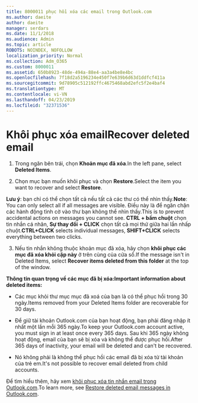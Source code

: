 ```yaml
---
title: 8000011 phục hồi xóa các email trong Outlook.com
ms.author: daeite
author: daeite
manager: serdars
ms.date: 11/1/2018
ms.audience: Admin
ms.topic: article
ROBOTS: NOINDEX, NOFOLLOW
localization_priority: Normal
ms.collection: Adm_O365
ms.custom: 8000011
ms.assetid: 650b8923-48de-494a-88e4-aa3a4be8e4bc
ms.openlocfilehash: 7f18d2a5196234e450f7e639b6d63d1ddfcf411a
ms.sourcegitcommit: 9d78905c512192ffc4675468abd2efc5f2e4baf4
ms.translationtype: MT
ms.contentlocale: vi-VN
ms.lasthandoff: 04/23/2019
ms.locfileid: "32371536"
---
```

# <a name="recover-deleted-email"></a><span data-ttu-id="20ad7-102">Khôi phục xóa email</span><span class="sxs-lookup"><span data-stu-id="20ad7-102">Recover deleted email</span></span>

1. <span data-ttu-id="20ad7-103">Trong ngăn bên trái, chọn **Khoản mục đã xóa**.</span><span class="sxs-lookup"><span data-stu-id="20ad7-103">In the left pane, select **Deleted Items**.</span></span> 
    
2. <span data-ttu-id="20ad7-104">Chọn mục bạn muốn khôi phục và chọn **Restore**.</span><span class="sxs-lookup"><span data-stu-id="20ad7-104">Select the item you want to recover and select **Restore**.</span></span> 
  
 <span data-ttu-id="20ad7-105">**Lưu ý**: bạn chỉ có thể chọn tất cả nếu tất cả các thư có thể nhìn thấy.</span><span class="sxs-lookup"><span data-stu-id="20ad7-105">**Note**: You can only select all if all messages are visible.</span></span> <span data-ttu-id="20ad7-106">Điều này là để ngăn chặn các hành động tình cờ vào thư bạn không thể nhìn thấy.</span><span class="sxs-lookup"><span data-stu-id="20ad7-106">This is to prevent accidental actions on messages you cannot see.</span></span> <span data-ttu-id="20ad7-107">**CTRL + bấm chuột** chọn tin nhắn cá nhân, **Sự thay đổi + CLICK** chọn tất cả mọi thứ giữa hai lần nhấp chuột.</span><span class="sxs-lookup"><span data-stu-id="20ad7-107">**CTRL+CLICK** selects individual messages, **SHIFT+CLICK** selects everything between two clicks.</span></span> 
    
3. <span data-ttu-id="20ad7-108">Nếu tin nhắn không thuộc khoản mục đã xóa, hãy chọn **khôi phục các mục đã xóa khỏi cặp này** ở trên cùng của cửa sổ.</span><span class="sxs-lookup"><span data-stu-id="20ad7-108">If the message isn't in Deleted Items, select **Recover items deleted from this folder** at the top of the window.</span></span> 
    
 <span data-ttu-id="20ad7-109">**Thông tin quan trọng về các mục đã bị xóa:**</span><span class="sxs-lookup"><span data-stu-id="20ad7-109">**Important information about deleted items:**</span></span>
  
- <span data-ttu-id="20ad7-110">Các mục khỏi thư mục mục đã xoá của bạn là có thể phục hồi trong 30 ngày.</span><span class="sxs-lookup"><span data-stu-id="20ad7-110">Items removed from your Deleted Items folder are recoverable for 30 days.</span></span>
    
- <span data-ttu-id="20ad7-111">Để giữ tài khoản Outlook.com của bạn hoạt động, bạn phải đăng nhập ít nhất một lần mỗi 365 ngày.</span><span class="sxs-lookup"><span data-stu-id="20ad7-111">To keep your Outlook.com account active, you must sign in at least once every 365 days.</span></span> <span data-ttu-id="20ad7-112">Sau khi 365 ngày không hoạt động, email của bạn sẽ bị xóa và không thể được phục hồi.</span><span class="sxs-lookup"><span data-stu-id="20ad7-112">After 365 days of inactivity, your email will be deleted and can't be recovered.</span></span>
    
- <span data-ttu-id="20ad7-113">Nó không phải là không thể phục hồi các email đã bị xóa từ tài khoản của trẻ em.</span><span class="sxs-lookup"><span data-stu-id="20ad7-113">It's not possible to recover email deleted from child accounts.</span></span>
    
<span data-ttu-id="20ad7-114">Để tìm hiểu thêm, hãy xem [khôi phục xóa tin nhắn email trong Outlook.com](https://go.microsoft.com/fwlink/p/?linkid=873117).</span><span class="sxs-lookup"><span data-stu-id="20ad7-114">To learn more, see [Restore deleted email messages in Outlook.com](https://go.microsoft.com/fwlink/p/?linkid=873117).</span></span>
  

